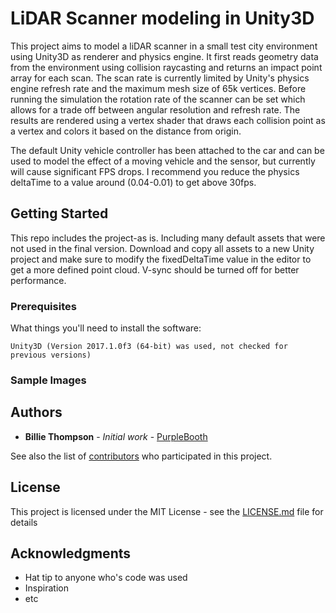 # LiDAR Scanner modeling in Unity3D

This project aims to model a liDAR scanner in a small test city environment using Unity3D as renderer and physics engine. It first reads geometry data from the environment using collision raycasting and returns an impact point array for each  scan. The scan rate is currently limited by Unity's physics engine refresh rate and the maximum mesh size of 65k vertices. Before running the simulation the rotation rate of the scanner can be set which allows for a trade off between angular resolution and refresh rate. The results are rendered using a vertex shader that draws each collision point as a vertex and colors it based on the distance from origin.

The default Unity vehicle controller has been attached to the car and can be used to model the effect of a moving vehicle and the sensor, but currently will cause significant FPS drops. I recommend you reduce the physics deltaTime to a value around (0.04-0.01) to get above 30fps.

## Getting Started

This repo includes the project-as is. Including many default assets that were not used in the final version. Download and copy all assets to a new Unity project and make sure to modify the fixedDeltaTime value in the editor to get a more defined point cloud. V-sync should be turned off for better performance.

### Prerequisites

What things you'll need to install the software:

```
Unity3D (Version 2017.1.0f3 (64-bit) was used, not checked for previous versions)
```

### Sample Images



## Authors

* **Billie Thompson** - *Initial work* - [PurpleBooth](https://github.com/PurpleBooth)

See also the list of [contributors](https://github.com/your/project/contributors) who participated in this project.

## License

This project is licensed under the MIT License - see the [LICENSE.md](LICENSE.md) file for details

## Acknowledgments

* Hat tip to anyone who's code was used
* Inspiration
* etc
